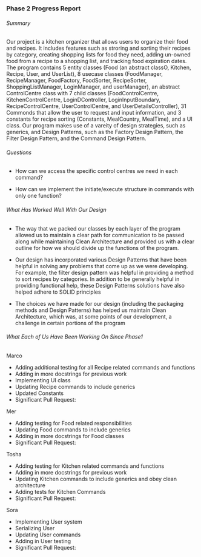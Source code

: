 ### Phase 2 Progress Report

###### Summary

Our project is a kitchen organizer that allows users to organize their food and recipes. It includes features such as stroring and sorting their recipes by category, creating shopping lists for food they need, adding un-owned food from a recipe to a shopping list, and tracking food expiration dates. The program contains 5 entity classes (Food (an abstract classO, Kitchen, Recipe, User, and UserList), 8 usecase classes (FoodManager, RecipeManager, FoodFactory, FoodSorter, RecipeSorter, ShoppingListManager, LoginManager, and userManager), an abstract ControlCentre class with 7 child classes (FoodControlCentre, KitchenControlCentre, LoginDController, LoginInputBoundary, RecipeControlCentre, UserControlCentre, and UserDetailsController), 31 Commonds that allow the user to request and input information, and 3 constants for recipe sorting (Constants, MealCountry, MealTime), and a UI class. Our program makes use of a vareity of design strategies, such as generics, and Design Patterns, such as the Factory Design Pattern, the Filter Design Pattern, and the Command Design Pattern.


###### Questions

- How can we access the specific control centres we need in each command?

- How can we implement the initiate/execute structure in commands with only one function?


###### What Has Worked Well With Our Design

- The way that we packed our classes by each layer of the program allowed us to maintain a clear path for communication to be passed along while maintaining Clean Architecture and provided us with a clear outline for how we should divide up the functions of the program.

- Our design has incorporated various Design Patterns that have been helpful in solving any problems that come up as we were developing. For example, the filter design pattern was helpful in providing a method to sort recipes by categories. In addition to be generally helpful in providing functional help, these Design Patterns solutions have also helped adhere to SOLID principles

- The choices we have made for our design (including the packaging methods and Design Patterns) has helped us maintain Clean Architecture, which was, at some points of our development, a challenge in certain portions of the program


###### What Each of Us Have Been Working On Since Phase1

Marco
- Adding additional testing for all Recipe related commands and functions
- Adding in more docstrings for previous work
- Implementing UI class
- Updating Recipe commands to include generics
- Updated Constants
- Significant Pull Request:

Mer
- Adding testing for Food related responsibilities
- Updating Food commands to include generics
- Adding in more docstrings for Food classes
- Significant Pull Request:

Tosha
- Adding testing for Kitchen related commands and functions
- Adding in more docstrings for previous work
- Updating Kitchen commands to include generics and obey clean architecture
- Adding tests for Kitchen Commands
- Significant Pull Request:

Sora
- Implementing User system
- Serializing User
- Updating User commands
- Adding in User testing
- Significant Pull Request: 